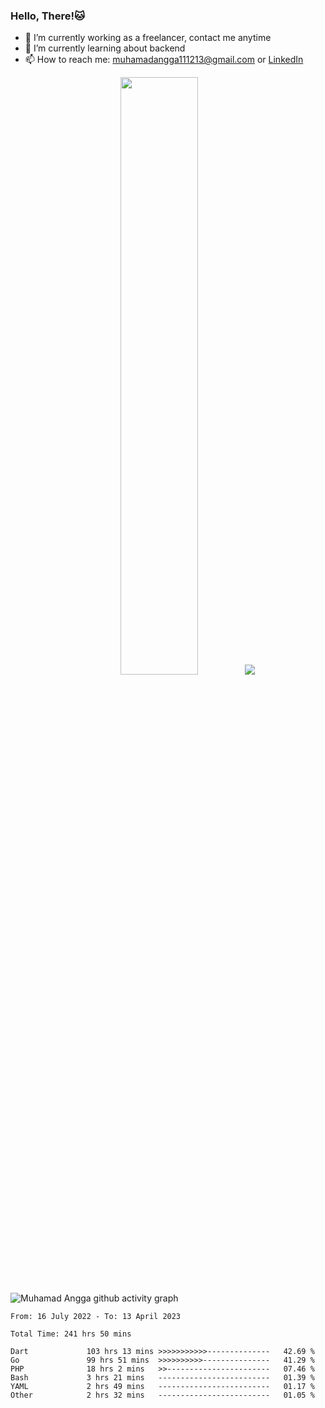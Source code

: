 
### Hello, There!🐱

- 🔭 I’m currently working as a freelancer, contact me anytime
- 🌱 I’m currently learning about backend
- 📫 How to reach me: [muhamadangga111213@gmail.com](mailto:muhamadangga111213@gmail.com) or [LinkedIn](https://www.linkedin.com/in/muhamad-angga)

<p align="center">
    <img width="49.5%" src="https://github-readme-stats.vercel.app/api?username=muhangga&count_private=true&theme=ocean_dark&show_icons=true" />
    &nbsp;
    <img src="https://github-readme-stats.vercel.app/api/top-langs/?username=muhangga&langs_count=8&layout=compact&theme=ocean_dark&show_icons=true" />
</p>

![Muhamad Angga github activity graph](https://github-readme-activity-graph.cyclic.app/graph?username=muhangga&custom_title=Angga&color=708090&theme=github-dark)


<!--START_SECTION:waka-->

```text
From: 16 July 2022 - To: 13 April 2023

Total Time: 241 hrs 50 mins

Dart             103 hrs 13 mins >>>>>>>>>>>--------------   42.69 %
Go               99 hrs 51 mins  >>>>>>>>>>---------------   41.29 %
PHP              18 hrs 2 mins   >>-----------------------   07.46 %
Bash             3 hrs 21 mins   -------------------------   01.39 %
YAML             2 hrs 49 mins   -------------------------   01.17 %
Other            2 hrs 32 mins   -------------------------   01.05 %
```

<!--END_SECTION:waka-->
